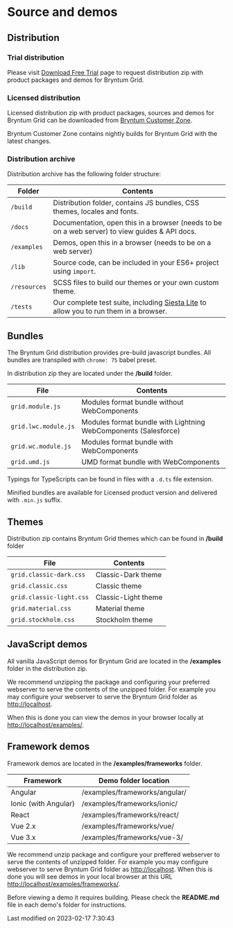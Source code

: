 # Source and demos

## Distribution

### Trial distribution

Please visit [Download Free Trial](https://bryntum.com/download/?product=grid) page to request distribution zip with product
packages and demos for Bryntum Grid.

### Licensed distribution

Licensed distribution zip with product packages, sources and demos for Bryntum Grid can be downloaded from
[Bryntum Customer Zone](https://customerzone.bryntum.com/).

Bryntum Customer Zone contains nightly builds for Bryntum Grid with the latest changes.

### Distribution archive

Distribution archive has the following folder structure:

| Folder       | Contents                                                                                                            |
|--------------|---------------------------------------------------------------------------------------------------------------------|
| `/build`     | Distribution folder, contains JS bundles, CSS themes, locales and fonts.                                            |
| `/docs`      | Documentation, open this in a browser (needs to be on a web server) to view guides & API docs.                      |
| `/examples`  | Demos, open this in a browser (needs to be on a web server)                                                         |
| `/lib`       | Source code, can be included in your ES6+ project using `import`.                                                   |
| `/resources` | SCSS files to build our themes or your own custom theme.                                                            |
| `/tests`     | Our complete test suite, including [Siesta Lite](https://bryntum.com/products/siesta/) to allow you to run them in a browser. |

## Bundles

The Bryntum Grid distribution provides pre-build javascript bundles.
All bundles are transpiled with `chrome: 75` babel preset.

In distribution zip they are located under the **/build** folder.

| File                    | Contents                                                        |
|-------------------------|-----------------------------------------------------------------|
| `grid.module.js`     | Modules format bundle without WebComponents                     |
| `grid.lwc.module.js` | Modules format bundle with Lightning WebComponents (Salesforce) |
| `grid.wc.module.js`  | Modules format bundle with WebComponents                        |
| `grid.umd.js`        | UMD format bundle with WebComponents                            |

Typings for TypeScripts can be found in files with a `.d.ts` file extension.

Minified bundles are available for Licensed product version and delivered with `.min.js` suffix.

## Themes

Distribution zip contains Bryntum Grid themes which can be found in **/build** folder

| File                        | Contents            |
|-----------------------------|---------------------|
| `grid.classic-dark.css`  | Classic-Dark theme  |
| `grid.classic.css`       | Classic theme       |
| `grid.classic-light.css` | Classic-Light theme |
| `grid.material.css`      | Material theme      |
| `grid.stockholm.css`     | Stockholm theme     |

## JavaScript demos

All vanilla JavaScript demos for Bryntum Grid are located in the **/examples** folder in the distribution zip.

We recommend unzipping the package and configuring your preferred webserver to serve the contents of the unzipped
folder. For example you may configure your webserver to serve the Bryntum Grid folder as 
[http://localhost](http://localhost).

When this is done you can view the demos in your browser locally at 
[http://localhost/examples/](http://localhost/examples/).

## Framework demos

Framework demos are located in the **/examples/frameworks** folder.

| Framework            | Demo folder location          |
|----------------------|-------------------------------|
| Angular              | /examples/frameworks/angular/ |
| Ionic (with Angular) | /examples/frameworks/ionic/   |
| React                | /examples/frameworks/react/   |
| Vue 2.x              | /examples/frameworks/vue/     |
| Vue 3.x              | /examples/frameworks/vue-3/   |

We recommend unzip package and configure your preffered webserver to serve the contents of unzipped folder.
For example you may configure webserver to serve Bryntum Grid folder as [http://localhost](http://localhost).
When this is done you will see demos in your local browser at this URL
[http://localhost/examples/frameworks/](http://localhost/examples/frameworks/).

<div class="note">

Before viewing a demo it requires building. Please check the <strong>README.md</strong> file in each demo's folder for instructions.

</div>



<p class="last-modified">Last modified on 2023-02-17 7:30:43</p>